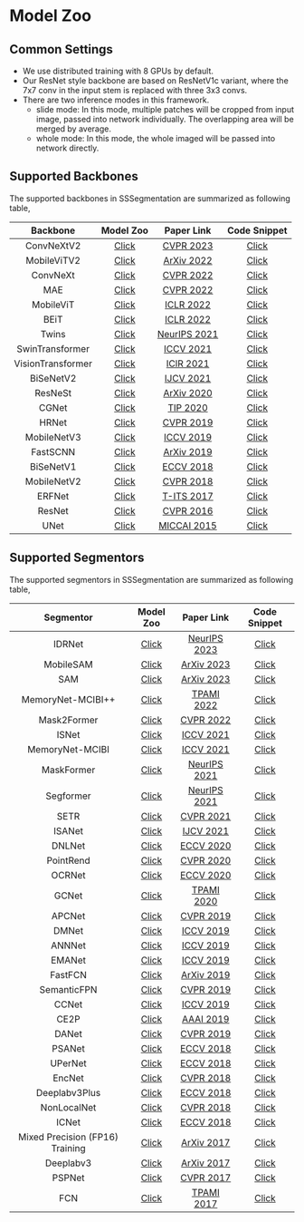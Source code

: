 # Model Zoo


## Common Settings

- We use distributed training with 8 GPUs by default.
- Our ResNet style backbone are based on ResNetV1c variant, where the 7x7 conv in the input stem is replaced with three 3x3 convs.
- There are two inference modes in this framework.
	- slide mode: In this mode, multiple patches will be cropped from input image, passed into network individually. The overlapping area will be merged by average.
	- whole mode: In this mode, the whole imaged will be passed into network directly.


## Supported Backbones

The supported backbones in SSSegmentation are summarized as following table,

| Backbone               | Model Zoo                                                                                               | Paper Link                                                    | Code Snippet                                                                                                        |
| :-:                    | :-:                                                                                                     | :-:                                                           | :-:                                                                                                                 |
| ConvNeXtV2             | [Click](https://github.com/SegmentationBLWX/sssegmentation/tree/main/docs/modelzoo/convnextv2)          | [CVPR 2023](https://arxiv.org/pdf/2301.00808.pdf)             | [Click](https://github.com/SegmentationBLWX/sssegmentation/tree/main/ssseg/modules/models/backbones/convnextv2.py)  |
| MobileViTV2            | [Click](https://github.com/SegmentationBLWX/sssegmentation/tree/main/docs/modelzoo/mobilevit)           | [ArXiv 2022](https://arxiv.org/pdf/2206.02680.pdf)            | [Click](https://github.com/SegmentationBLWX/sssegmentation/tree/main/ssseg/modules/models/backbones/mobilevit.py)   |
| ConvNeXt               | [Click](https://github.com/SegmentationBLWX/sssegmentation/tree/main/docs/modelzoo/convnext)            | [CVPR 2022](https://arxiv.org/pdf/2201.03545.pdf)             | [Click](https://github.com/SegmentationBLWX/sssegmentation/tree/main/ssseg/modules/models/backbones/convnext.py)    |
| MAE                    | [Click](https://github.com/SegmentationBLWX/sssegmentation/tree/main/docs/modelzoo/mae)                 | [CVPR 2022](https://arxiv.org/pdf/2111.06377.pdf)             | [Click](https://github.com/SegmentationBLWX/sssegmentation/tree/main/ssseg/modules/models/backbones/mae.py)         |
| MobileViT              | [Click](https://github.com/SegmentationBLWX/sssegmentation/tree/main/docs/modelzoo/mobilevit)           | [ICLR 2022](https://arxiv.org/pdf/2110.02178.pdf)             | [Click](https://github.com/SegmentationBLWX/sssegmentation/tree/main/ssseg/modules/models/backbones/mobilevit.py)   |
| BEiT                   | [Click](https://github.com/SegmentationBLWX/sssegmentation/tree/main/docs/modelzoo/beit)                | [ICLR 2022](https://arxiv.org/pdf/2106.08254.pdf)             | [Click](https://github.com/SegmentationBLWX/sssegmentation/tree/main/ssseg/modules/models/backbones/beit.py)        |
| Twins                  | [Click](https://github.com/SegmentationBLWX/sssegmentation/tree/main/docs/modelzoo/twins)               | [NeurIPS 2021](https://arxiv.org/pdf/2104.13840.pdf)          | [Click](https://github.com/SegmentationBLWX/sssegmentation/tree/main/ssseg/modules/models/backbones/twins.py)       |
| SwinTransformer        | [Click](https://github.com/SegmentationBLWX/sssegmentation/tree/main/docs/modelzoo/swin)                | [ICCV 2021](https://arxiv.org/pdf/2103.14030.pdf)             | [Click](https://github.com/SegmentationBLWX/sssegmentation/tree/main/ssseg/modules/models/backbones/swin.py)        |
| VisionTransformer      | [Click](https://github.com/SegmentationBLWX/sssegmentation/tree/main/docs/modelzoo/setr)                | [IClR 2021](https://arxiv.org/pdf/2010.11929.pdf)             | [Click](https://github.com/SegmentationBLWX/sssegmentation/tree/main/ssseg/modules/models/backbones/vit.py)         |
| BiSeNetV2              | [Click](https://github.com/SegmentationBLWX/sssegmentation/tree/main/docs/modelzoo/bisenetv2)           | [IJCV 2021](https://arxiv.org/pdf/2004.02147.pdf)             | [Click](https://github.com/SegmentationBLWX/sssegmentation/tree/main/ssseg/modules/models/backbones/bisenetv2.py)   |
| ResNeSt                | [Click](https://github.com/SegmentationBLWX/sssegmentation/tree/main/docs/modelzoo/resnest)             | [ArXiv 2020](https://arxiv.org/pdf/2004.08955.pdf)            | [Click](https://github.com/SegmentationBLWX/sssegmentation/tree/main/ssseg/modules/models/backbones/resnest.py)     |
| CGNet                  | [Click](https://github.com/SegmentationBLWX/sssegmentation/tree/main/docs/modelzoo/cgnet)               | [TIP 2020](https://arxiv.org/pdf/1811.08201.pdf)              | [Click](https://github.com/SegmentationBLWX/sssegmentation/tree/main/ssseg/modules/models/backbones/cgnet.py)       |
| HRNet                  | [Click](https://github.com/SegmentationBLWX/sssegmentation/tree/main/docs/modelzoo/ocrnet)              | [CVPR 2019](https://arxiv.org/pdf/1908.07919.pdf)             | [Click](https://github.com/SegmentationBLWX/sssegmentation/tree/main/ssseg/modules/models/backbones/hrnet.py)       |
| MobileNetV3            | [Click](https://github.com/SegmentationBLWX/sssegmentation/tree/main/docs/modelzoo/mobilenet)           | [ICCV 2019](https://arxiv.org/pdf/1905.02244.pdf)             | [Click](https://github.com/SegmentationBLWX/sssegmentation/tree/main/ssseg/modules/models/backbones/mobilenet.py)   |
| FastSCNN               | [Click](https://github.com/SegmentationBLWX/sssegmentation/tree/main/docs/modelzoo/fastscnn)            | [ArXiv 2019](https://arxiv.org/pdf/1902.04502.pdf)            | [Click](https://github.com/SegmentationBLWX/sssegmentation/tree/main/ssseg/modules/models/backbones/fastscnn.py)    |
| BiSeNetV1              | [Click](https://github.com/SegmentationBLWX/sssegmentation/tree/main/docs/modelzoo/bisenetv1)           | [ECCV 2018](https://arxiv.org/pdf/1808.00897.pdf)             | [Click](https://github.com/SegmentationBLWX/sssegmentation/tree/main/ssseg/modules/models/backbones/bisenetv1.py)   |
| MobileNetV2            | [Click](https://github.com/SegmentationBLWX/sssegmentation/tree/main/docs/modelzoo/mobilenet)           | [CVPR 2018](https://arxiv.org/pdf/1801.04381.pdf)             | [Click](https://github.com/SegmentationBLWX/sssegmentation/tree/main/ssseg/modules/models/backbones/mobilenet.py)   |
| ERFNet                 | [Click](https://github.com/SegmentationBLWX/sssegmentation/tree/main/docs/modelzoo/erfnet)              | [T-ITS 2017](https://ieeexplore.ieee.org/document/8063438)    | [Click](https://github.com/SegmentationBLWX/sssegmentation/tree/main/ssseg/modules/models/backbones/erfnet.py)      |
| ResNet                 | [Click](https://github.com/SegmentationBLWX/sssegmentation/tree/main/docs/modelzoo/fcn)                 | [CVPR 2016](https://arxiv.org/pdf/1512.03385.pdf)             | [Click](https://github.com/SegmentationBLWX/sssegmentation/tree/main/ssseg/modules/models/backbones/resnet.py)      |
| UNet                   | [Click](https://github.com/SegmentationBLWX/sssegmentation/tree/main/docs/modelzoo/unet)                | [MICCAI 2015](https://arxiv.org/pdf/1505.04597.pdf)           | [Click](https://github.com/SegmentationBLWX/sssegmentation/tree/main/ssseg/modules/models/backbones/unet.py)        |


## Supported Segmentors

The supported segmentors in SSSegmentation are summarized as following table,

| Segmentor                         | Model Zoo                                                                                               | Paper Link                                                                                                                                              | Code Snippet                                                                                                                           |
| :-:                               | :-:                                                                                                     | :-:                                                                                                                                                     | :-:                                                                                                                                    |
| IDRNet                            | [Click](https://github.com/SegmentationBLWX/sssegmentation/tree/main/docs/modelzoo/idrnet)              | [NeurIPS 2023](https://arxiv.org/pdf/2310.10755.pdf)                                                                                                    | [Click](https://github.com/SegmentationBLWX/sssegmentation/tree/main/ssseg/modules/models/segmentors/idrnet/idrnet.py)                 |
| MobileSAM                         | [Click](https://github.com/SegmentationBLWX/sssegmentation/tree/main/docs/modelzoo/mobilesam)           | [ArXiv 2023](https://arxiv.org/pdf/2306.14289.pdf)                                                                                                      | [Click](https://github.com/SegmentationBLWX/sssegmentation/tree/main/ssseg/modules/models/segmentors/mobilesam/mobilesam.py)           |
| SAM                               | [Click](https://github.com/SegmentationBLWX/sssegmentation/tree/main/docs/modelzoo/sam)                 | [ArXiv 2023](https://arxiv.org/pdf/2304.02643.pdf)                                                                                                      | [Click](https://github.com/SegmentationBLWX/sssegmentation/tree/main/ssseg/modules/models/segmentors/sam/sam.py)                       |
| MemoryNet-MCIBI++                 | [Click](https://github.com/SegmentationBLWX/sssegmentation/tree/main/docs/modelzoo/memorynetv2)         | [TPAMI 2022](https://arxiv.org/pdf/2209.04471.pdf)                                                                                                      | [Click](https://github.com/SegmentationBLWX/sssegmentation/tree/main/ssseg/modules/models/segmentors/memorynetv2/memorynetv2.py)       |
| Mask2Former                       | [Click](https://github.com/SegmentationBLWX/sssegmentation/tree/main/docs/modelzoo/mask2former)         | [CVPR 2022](https://arxiv.org/pdf/2112.01527.pdf)                                                                                                       | [Click](https://github.com/SegmentationBLWX/sssegmentation/tree/main/ssseg/modules/models/segmentors/mask2former/mask2former.py)       |
| ISNet                             | [Click](https://github.com/SegmentationBLWX/sssegmentation/tree/main/docs/modelzoo/isnet)               | [ICCV 2021](https://arxiv.org/pdf/2108.12382.pdf)                                                                                                       | [Click](https://github.com/SegmentationBLWX/sssegmentation/tree/main/ssseg/modules/models/segmentors/isnet/isnet.py)                   |
| MemoryNet-MCIBI                   | [Click](https://github.com/SegmentationBLWX/sssegmentation/tree/main/docs/modelzoo/memorynet)           | [ICCV 2021](https://arxiv.org/pdf/2108.11819.pdf)                                                                                                       | [Click](https://github.com/SegmentationBLWX/sssegmentation/tree/main/ssseg/modules/models/segmentors/memorynet/memorynet.py)           |
| MaskFormer                        | [Click](https://github.com/SegmentationBLWX/sssegmentation/tree/main/docs/modelzoo/maskformer)          | [NeurIPS 2021](https://arxiv.org/pdf/2107.06278.pdf)                                                                                                    | [Click](https://github.com/SegmentationBLWX/sssegmentation/tree/main/ssseg/modules/models/segmentors/maskformer/maskformer.py)         |
| Segformer                         | [Click](https://github.com/SegmentationBLWX/sssegmentation/tree/main/docs/modelzoo/segformer)           | [NeurIPS 2021](https://arxiv.org/pdf/2105.15203.pdf)                                                                                                    | [Click](https://github.com/SegmentationBLWX/sssegmentation/tree/main/ssseg/modules/models/segmentors/segformer/segformer.py)           |
| SETR                              | [Click](https://github.com/SegmentationBLWX/sssegmentation/tree/main/docs/modelzoo/setr)                | [CVPR 2021](https://arxiv.org/pdf/2012.15840.pdf)                                                                                                       | [Click](https://github.com/SegmentationBLWX/sssegmentation/tree/main/ssseg/modules/models/segmentors/setr/setr.py)                     |
| ISANet                            | [Click](https://github.com/SegmentationBLWX/sssegmentation/tree/main/docs/modelzoo/isanet)              | [IJCV 2021](https://arxiv.org/pdf/1907.12273.pdf)                                                                                                       | [Click](https://github.com/SegmentationBLWX/sssegmentation/tree/main/ssseg/modules/models/segmentors/isanet/isanet.py)                 |
| DNLNet                            | [Click](https://github.com/SegmentationBLWX/sssegmentation/tree/main/docs/modelzoo/dnlnet)              | [ECCV 2020](https://arxiv.org/pdf/2006.06668.pdf)                                                                                                       | [Click](https://github.com/SegmentationBLWX/sssegmentation/tree/main/ssseg/modules/models/segmentors/dnlnet/dnlnet.py)                 |
| PointRend                         | [Click](https://github.com/SegmentationBLWX/sssegmentation/tree/main/docs/modelzoo/pointrend)           | [CVPR 2020](https://arxiv.org/pdf/1912.08193.pdf)                                                                                                       | [Click](https://github.com/SegmentationBLWX/sssegmentation/tree/main/ssseg/modules/models/segmentors/pointrend/pointrend.py)           |
| OCRNet                            | [Click](https://github.com/SegmentationBLWX/sssegmentation/tree/main/docs/modelzoo/ocrnet)              | [ECCV 2020](https://arxiv.org/pdf/1909.11065.pdf)                                                                                                       | [Click](https://github.com/SegmentationBLWX/sssegmentation/tree/main/ssseg/modules/models/segmentors/ocrnet/ocrnet.py)                 |
| GCNet                             | [Click](https://github.com/SegmentationBLWX/sssegmentation/tree/main/docs/modelzoo/gcnet)               | [TPAMI 2020](https://arxiv.org/pdf/1904.11492.pdf)                                                                                                      | [Click](https://github.com/SegmentationBLWX/sssegmentation/tree/main/ssseg/modules/models/segmentors/gcnet/gcnet.py)                   |
| APCNet                            | [Click](https://github.com/SegmentationBLWX/sssegmentation/tree/main/docs/modelzoo/apcnet)              | [CVPR 2019](https://openaccess.thecvf.com/content_CVPR_2019/papers/He_Adaptive_Pyramid_Context_Network_for_Semantic_Segmentation_CVPR_2019_paper.pdf)   | [Click](https://github.com/SegmentationBLWX/sssegmentation/tree/main/ssseg/modules/models/segmentors/apcnet/apcnet.py)                 |
| DMNet                             | [Click](https://github.com/SegmentationBLWX/sssegmentation/tree/main/docs/modelzoo/dmnet)               | [ICCV 2019](https://openaccess.thecvf.com/content_ICCV_2019/papers/He_Dynamic_Multi-Scale_Filters_for_Semantic_Segmentation_ICCV_2019_paper.pdf)        | [Click](https://github.com/SegmentationBLWX/sssegmentation/tree/main/ssseg/modules/models/segmentors/dmnet/dmnet.py)                   |
| ANNNet                            | [Click](https://github.com/SegmentationBLWX/sssegmentation/tree/main/docs/modelzoo/annnet)              | [ICCV 2019](https://arxiv.org/pdf/1908.07678.pdf)                                                                                                       | [Click](https://github.com/SegmentationBLWX/sssegmentation/tree/main/ssseg/modules/models/segmentors/annnet/annnet.py)                 |
| EMANet                            | [Click](https://github.com/SegmentationBLWX/sssegmentation/tree/main/docs/modelzoo/emanet)              | [ICCV 2019](https://arxiv.org/pdf/1907.13426.pdf)                                                                                                       | [Click](https://github.com/SegmentationBLWX/sssegmentation/tree/main/ssseg/modules/models/segmentors/emanet/emanet.py)                 |
| FastFCN                           | [Click](https://github.com/SegmentationBLWX/sssegmentation/tree/main/docs/modelzoo/fastfcn)             | [ArXiv 2019](https://arxiv.org/pdf/1903.11816.pdf)                                                                                                      | [Click](https://github.com/SegmentationBLWX/sssegmentation/tree/main/ssseg/modules/models/segmentors/fastfcn/fastfcn.py)               |
| SemanticFPN                       | [Click](https://github.com/SegmentationBLWX/sssegmentation/tree/main/docs/modelzoo/semanticfpn)         | [CVPR 2019](https://arxiv.org/pdf/1901.02446.pdf)                                                                                                       | [Click](https://github.com/SegmentationBLWX/sssegmentation/tree/main/ssseg/modules/models/segmentors/semanticfpn/semanticfpn.py)       |
| CCNet                             | [Click](https://github.com/SegmentationBLWX/sssegmentation/tree/main/docs/modelzoo/ccnet)               | [ICCV 2019](https://arxiv.org/pdf/1811.11721.pdf)                                                                                                       | [Click](https://github.com/SegmentationBLWX/sssegmentation/tree/main/ssseg/modules/models/segmentors/ccnet/ccnet.py)                   |
| CE2P                              | [Click](https://github.com/SegmentationBLWX/sssegmentation/tree/main/docs/modelzoo/ce2p)                | [AAAI 2019](https://arxiv.org/pdf/1809.05996.pdf)                                                                                                       | [Click](https://github.com/SegmentationBLWX/sssegmentation/tree/main/ssseg/modules/models/segmentors/ce2p/ce2p.py)                     |
| DANet                             | [Click](https://github.com/SegmentationBLWX/sssegmentation/tree/main/docs/modelzoo/danet)               | [CVPR 2019](https://arxiv.org/pdf/1809.02983.pdf)                                                                                                       | [Click](https://github.com/SegmentationBLWX/sssegmentation/tree/main/ssseg/modules/models/segmentors/danet/danet.py)                   |
| PSANet                            | [Click](https://github.com/SegmentationBLWX/sssegmentation/tree/main/docs/modelzoo/psanet)              | [ECCV 2018](https://openaccess.thecvf.com/content_ECCV_2018/papers/Hengshuang_Zhao_PSANet_Point-wise_Spatial_ECCV_2018_paper.pdf)                       | [Click](https://github.com/SegmentationBLWX/sssegmentation/tree/main/ssseg/modules/models/segmentors/psanet/psanet.py)                 |
| UPerNet                           | [Click](https://github.com/SegmentationBLWX/sssegmentation/tree/main/docs/modelzoo/upernet)             | [ECCV 2018](https://arxiv.org/pdf/1807.10221.pdf)                                                                                                       | [Click](https://github.com/SegmentationBLWX/sssegmentation/tree/main/ssseg/modules/models/segmentors/upernet/upernet.py)               |
| EncNet                            | [Click](https://github.com/SegmentationBLWX/sssegmentation/tree/main/docs/modelzoo/encnet)              | [CVPR 2018](https://arxiv.org/pdf/1803.08904.pdf)                                                                                                       | [Click](https://github.com/SegmentationBLWX/sssegmentation/tree/main/ssseg/modules/models/segmentors/encnet/encnet.py)                 |
| Deeplabv3Plus                     | [Click](https://github.com/SegmentationBLWX/sssegmentation/tree/main/docs/modelzoo/deeplabv3plus)       | [ECCV 2018](https://arxiv.org/pdf/1802.02611.pdf)                                                                                                       | [Click](https://github.com/SegmentationBLWX/sssegmentation/tree/main/ssseg/modules/models/segmentors/deeplabv3plus/deeplabv3plus.py)   |
| NonLocalNet                       | [Click](https://github.com/SegmentationBLWX/sssegmentation/tree/main/docs/modelzoo/nonlocalnet)         | [CVPR 2018](https://arxiv.org/pdf/1711.07971.pdf)                                                                                                       | [Click](https://github.com/SegmentationBLWX/sssegmentation/tree/main/ssseg/modules/models/segmentors/nonlocalnet/nonlocalnet.py)       |
| ICNet                             | [Click](https://github.com/SegmentationBLWX/sssegmentation/tree/main/docs/modelzoo/icnet)               | [ECCV 2018](https://arxiv.org/pdf/1704.08545.pdf)                                                                                                       | [Click](https://github.com/SegmentationBLWX/sssegmentation/tree/main/ssseg/modules/models/segmentors/icnet/icnet.py)                   |
| Mixed Precision (FP16) Training   | [Click](https://github.com/SegmentationBLWX/sssegmentation/tree/main/docs/modelzoo/fp16)                | [ArXiv 2017](https://arxiv.org/pdf/1710.03740.pdf)                                                                                                      | [Click](https://github.com/SegmentationBLWX/sssegmentation/tree/main/ssseg/train.py)                                                   |
| Deeplabv3                         | [Click](https://github.com/SegmentationBLWX/sssegmentation/tree/main/docs/modelzoo/deeplabv3)           | [ArXiv 2017](https://arxiv.org/pdf/1706.05587.pdf)                                                                                                      | [Click](https://github.com/SegmentationBLWX/sssegmentation/tree/main/ssseg/modules/models/segmentors/deeplabv3/deeplabv3.py)           |
| PSPNet                            | [Click](https://github.com/SegmentationBLWX/sssegmentation/tree/main/docs/modelzoo/pspnet)              | [CVPR 2017](https://arxiv.org/pdf/1612.01105.pdf)                                                                                                       | [Click](https://github.com/SegmentationBLWX/sssegmentation/tree/main/ssseg/modules/models/segmentors/pspnet/pspnet.py)                 |
| FCN                               | [Click](https://github.com/SegmentationBLWX/sssegmentation/tree/main/docs/modelzoo/fcn)                 | [TPAMI 2017](https://arxiv.org/pdf/1411.4038.pdf)                                                                                                       | [Click](https://github.com/SegmentationBLWX/sssegmentation/tree/main/ssseg/modules/models/segmentors/fcn/fcn.py)                       |